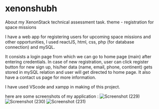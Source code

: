 # xenonshubh
About my XenonStack technical assessment task.
theme - registration for space missions

I have a web app for registering users for upcoming space missions and other opportunities, I used reactJS, html, css, php (for database connection) and mySQL.

It consists a login page from which we can go to home page (main) after entering credentials.
In case of new registration, user can click register button for new sign up, his/her data (name, email, phone, continent) gets stored in mySQL relation and user will get directed to home page. It also have a contact us page for more information.

I have used VScode and xampp in making of this project.

here are some screenshots of my application :
![Screenshot (229)](https://github.com/Shubh-Srivastava-5911/xenonshubh/assets/123496162/8751ff03-35b7-4fe7-a29f-da9ffc710362)
![Screenshot (230)](https://github.com/Shubh-Srivastava-5911/xenonshubh/assets/123496162/8ef7c015-a1dd-4065-bb99-c224945c5ca0)
![Screenshot (231)](https://github.com/Shubh-Srivastava-5911/xenonshubh/assets/123496162/434f59e6-66a0-478b-8614-bb4c3a2c3240)
